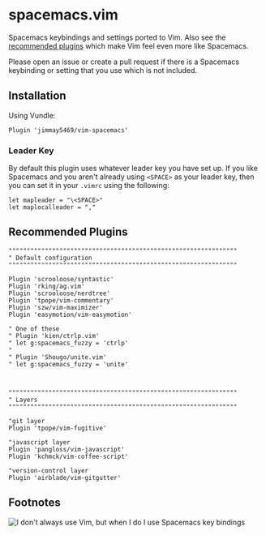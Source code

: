 # spacemacs.vim #

Spacemacs keybindings and settings ported to Vim.  Also see the [recommended plugins](#recommended-plugins) which make Vim feel even more like Spacemacs.

Please open an issue or create a pull request if there is a Spacemacs keybinding or setting that you use which is not included.

## Installation ##

Using Vundle:

```
Plugin 'jimmay5469/vim-spacemacs'
```

### Leader Key ###
By default this plugin uses whatever leader key you have set up.  If you like Spacemacs and you aren't already using `<SPACE>` as your leader key, then you can set it in your `.vimrc` using the following:
```
let mapleader = "\<SPACE>"
let maplocalleader = ","
```

## Recommended Plugins ##

```
"""""""""""""""""""""""""""""""""""""""""""""""""""""""""""""""
" Default configuration
"""""""""""""""""""""""""""""""""""""""""""""""""""""""""""""""

Plugin 'scrooloose/syntastic'
Plugin 'rking/ag.vim'
Plugin 'scrooloose/nerdtree'
Plugin 'tpope/vim-commentary'
Plugin 'szw/vim-maximizer'
Plugin 'easymotion/vim-easymotion'

" One of these
" Plugin 'kien/ctrlp.vim'
" let g:spacemacs_fuzzy = 'ctrlp'
"
" Plugin 'Shougo/unite.vim'
" let g:spacemacs_fuzzy = 'unite'



"""""""""""""""""""""""""""""""""""""""""""""""""""""""""""""""
" Layers
"""""""""""""""""""""""""""""""""""""""""""""""""""""""""""""""

"git layer
Plugin 'tpope/vim-fugitive'

"javascript layer
Plugin 'pangloss/vim-javascript'
Plugin 'kchmck/vim-coffee-script'

"version-control layer
Plugin 'airblade/vim-gitgutter'
```

## Footnotes ##

![I don't always use Vim, but when I do I use Spacemacs key bindings](http://i.imgur.com/BlgbKnM.jpg)
